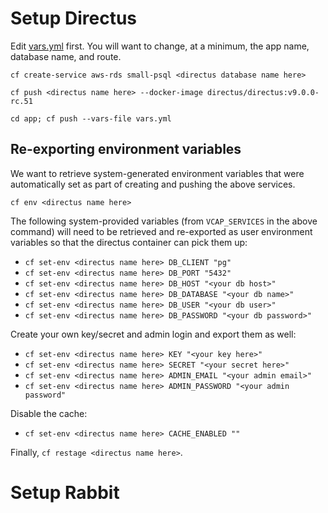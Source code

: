 # Setup Directus

Edit [vars.yml](./app/vars.yml) first. You will want to change, at a minimum, the app name, database name, and route.

    cf create-service aws-rds small-psql <directus database name here>

    cf push <directus name here> --docker-image directus/directus:v9.0.0-rc.51

    cd app; cf push --vars-file vars.yml

## Re-exporting environment variables

We want to retrieve system-generated environment variables that were automatically set as part of creating and pushing the above services.

    cf env <directus name here>

The following system-provided variables (from `VCAP_SERVICES` in the above command) will need to be retrieved and re-exported as user environment variables so that the directus container can pick them up:

- `cf set-env <directus name here> DB_CLIENT "pg"`
- `cf set-env <directus name here> DB_PORT "5432"`
- `cf set-env <directus name here> DB_HOST "<your db host>"`
- `cf set-env <directus name here> DB_DATABASE "<your db name>"`
- `cf set-env <directus name here> DB_USER "<your db user>"`
- `cf set-env <directus name here> DB_PASSWORD "<your db password>"`

Create your own key/secret and admin login and export them as well:

- `cf set-env <directus name here> KEY "<your key here>"`
- `cf set-env <directus name here> SECRET "<your secret here>"`
- `cf set-env <directus name here> ADMIN_EMAIL "<your admin email>"`
- `cf set-env <directus name here> ADMIN_PASSWORD "<your admin password"`

Disable the cache:

- `cf set-env <directus name here> CACHE_ENABLED ""`

Finally, `cf restage <directus name here>`.

# Setup Rabbit
